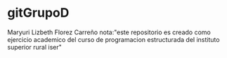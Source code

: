 # gitGrupoD
Maryuri Lizbeth Florez Carreño
nota:"este repositorio es creado como ejercicio academico del curso de programacion estructurada del instituto superior rural iser"
